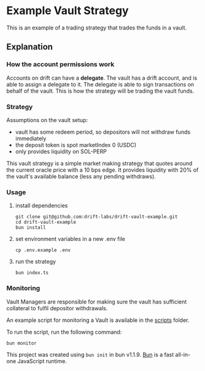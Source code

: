 # Example Vault Strategy

This is an example of a trading strategy that trades the funds in a vault.

## Explanation

### How the account permissions work

Accounts on drift can have a __delegate__. The vault has a drift account, and is able to assign a delegate to it. The delegate is able to sign transactions on behalf of the vault. This is how the strategy will be trading the vault funds.


### Strategy

Assumptions on the vault setup:
* vault has some redeem period, so depositors will not withdraw funds immediately
* the deposit token is spot marketIndex 0 (USDC)
* only provides liquidity on SOL-PERP

This vault strategy is a simple market making strategy that quotes around the current oracle price with a 10 bps edge. It provides liquidity with 20% of the vault's available balance (less any pending withdraws).

### Usage

1) install dependencies
    ```
    git clone git@github.com:drift-labs/drift-vault-example.git
    cd drift-vault-example
    bun install
    ```

2) set environment variables in a new .env file
    ```
    cp .env.example .env
    ```

3) run the strategy
    ```
    bun index.ts
    ```

### Monitoring

Vault Managers are responsible for making sure the vault has sufficient collateral to fulfil depositor withdrawals.

An example script for monitoring a Vault is available in the [scripts](../scripts) folder.

To run the script, run the following command:
```
bun monitor
```

This project was created using `bun init` in bun v1.1.9. [Bun](https://bun.sh) is a fast all-in-one JavaScript runtime.
